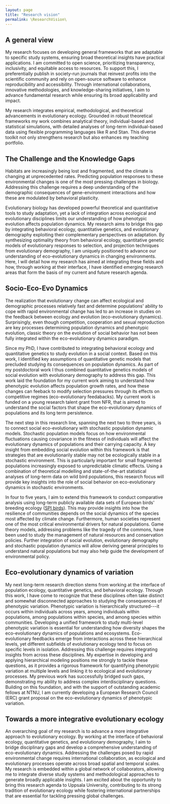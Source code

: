 ```yaml
---
layout: page
title: "Research vision"
permalink: \ResearchVision\
---
```


## A general view 

My research focuses on developing general frameworks that are adaptable
to specific study systems, ensuring broad theoretical insights have
practical applications. I am committed to open science, prioritizing
transparency, inclusivity, and equitable access to resources. To support
this, I preferentially publish in society-run journals that reinvest
profits into the scientific community and rely on open-source software
to enhance reproducibility and accessibility. Through international
collaborations, innovative methodologies, and knowledge-sharing
initiatives, I aim to advance fundamental research while ensuring its
broad applicability and impact.

My research integrates empirical, methodological, and theoretical
advancements in evolutionary ecology. Grounded in robust theoretical
frameworks my work combines analytical theory, individual-based and
statistical simulations, with detailed analyses of long-term
individual-based data using flexible programming languages like R and
Stan. This diverse toolkit not only strengthens research but also
enhances my teaching portfolio.

## The Challenge and the Knowledge Gaps

Habitats are increasingly being lost and fragmented, and the climate is
changing at unprecedented rates. Predicting population responses to
these environmental changes is one of the most pressing challenges in
biology. Addressing this challenge requires a deep understanding of the
demographic consequences of gene-environment interactions and how these
are modulated by behavioral plasticity.

Evolutionary biology has developed powerful theoretical and quantitative
tools to study adaptation, yet a lack of integration across ecological
and evolutionary disciplines limits our understanding of how phenotypic
evolution affects population dynamics. My research aims to bridge this
gap by integrating behavioral ecology, quantitative genetics, and
evolutionary demography exploiting their complementary perspectives on
adaptation. By synthesizing optimality theory from behavioral ecology,
quantitative genetic models of evolutionary responses to selection, and
projection techniques from evolutionary demography, I am uniquely
positioned to advance our understanding of eco-evolutionary dynamics in
changing environments. Here, I will detail how my research has aimed at
integrating these fields and how, through working at their interface, I
have identified emerging research areas that form the basis of my
current and future research agenda.

## Socio-Eco-Evo Dynamics

The realization that evolutionary change can affect ecological and
demographic processes relatively fast and determine populations' ability
to cope with rapid environmental change has led to an increase in
studies on the feedback between ecology and evolution (eco-evolutionary
dynamics). Surprisingly, even though competition, cooperation and sexual
reproduction are key processes determining population dynamics and
phenotypic evolution, classic theory on the evolution of social behavior
has not been fully integrated within the eco-evolutionary dynamics
paradigm.

Since my PhD, I have contributed to integrating behavioral ecology and
quantitative genetics to study evolution in a social context. Based on
this work, I identified key assumptions of quantitative genetic models
that precluded studying its consequences on population dynamics. As part
of my postdoctoral work I thus combined quantitative genetics models of
social evolution with evolutionary demography to address this gap. This
work laid the foundation for my current work aiming to understand how
phenotypic evolution affects population growth rates, and how these
changes can feeback to modify selection pressures through its effects on
competitive regimes (eco-evolutionary feedabacks). My current work is
funded on a young research talent grant from NFR, that is aimed to
understand the social factors that shape the eco-evolutionary dynamics
of populations and its long term persistence.

The next step in this research line, spanning the next two to three
years, is to connect social eco-evolutionary with stochastic population
dynamic models. Stochastic population models focus on how environmental
fluctuations causing covariance in the fitness of individuals will
affect the evolutionary dynamics of populations and their carrying
capacity. A key insight from embedding social evolution within this
framework is that strategies that are evolutionarily stable may not be
ecologically stable in a stochastic environment. This is particularly
important for small fragmented populations increasingly exposed to
unpredictable climatic effects. Using a combination of theoretical
modelling and state-of-the-art statistical analyses of long-term data on
wild bird populations, this research focus will provide key insights
into the role of social behavior on eco-evolutionary dynamics in
stochastic environments.

In four to five years, I aim to extend this framework to conduct
comparative analysis using long-term publicly available data sets of
European birds' breeding ecology ([SPI birds](https://spibirds.org/en)).
This may provide insights into how the resilience of communities depends
on the social dynamics of the species most affected by climate change.
Furthermore, human societies represent one of the most critical
environmental drivers for natural populations. Game theory models,
addressing problems like the tragedy of the commons, have been used to
study the management of natural resources and conservation policies.
Further integration of social evolution, evolutionary demography and
stochastic population dynamics will allow deriving general principles to
understand natural populations but may also help guide the development
of environmental policy.

## Eco-evolutionary dynamics of variation 

My next long-term research direction stems from working at the interface
of population ecology, quantitative genetics, and behavioral ecology.
Through this work, I have come to recognize that these disciplines often
take distinct and somewhat disconnected approaches to studying the
consequences of phenotypic variation. Phenotypic variation is
hierarchically structured---it occurs within individuals across years,
among individuals within populations, among populations within species,
and among species within communities. Developing a unified framework to
study multi-level phenotypic variation is essential for understanding
how diversity shapes the eco-evolutionary dynamics of populations and
ecosystems. Eco-evolutionary feedbacks emerge from interactions across
these hierarchical levels, yet different subfields of evolutionary
ecology tend to focus on specific levels in isolation. Addressing this
challenge requires integrating insights from across these disciplines.
My expertise in developing and applying hierarchical modeling positions
me strongly to tackle these questions, as it provides a rigorous
framework for quantifying phenotypic variation at multiple levels and
linking it to ecological and evolutionary processes. My previous work
has successfully bridged such gaps, demonstrating my ability to address
complex interdisciplinary questions. Building on this foundation, and
with the support of outstanding academic fellows at NTNU, I am currently
developing a European Research Council (ERC) grant proposal on the
eco-evolutionary dynamics of phenotypic variation.

## Towards a more integrative evolutionary ecology 
An overarching goal of my research is to advance a more integrative
approach to evolutionary ecology. By working at the interface of
behavioral ecology, quantitative genetics, and evolutionary demography,
I aim to bridge disciplinary gaps and develop a comprehensive
understanding of eco-evolutionary dynamics. Addressing the challenges
posed by rapid environmental change requires international
collaboration, as ecological and evolutionary processes operate across
broad spatial and temporal scales. My research is embedded within a
global network of collaborators, allowing me to integrate diverse study
systems and methodological approaches to generate broadly applicable
insights. I am excited about the opportunity to bring this research
agenda to Uppsala University, contributing to its strong tradition of
evolutionary ecology while fostering international partnerships that are
essential for tackling pressing global challenges.
